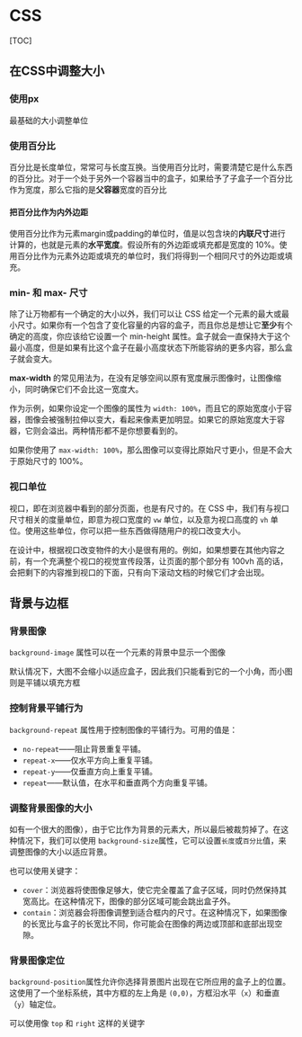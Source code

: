 # CSS

[TOC]

## 在CSS中调整大小

### 使用px

最基础的大小调整单位

### 使用百分比

百分比是长度单位，常常可与长度互换。当使用百分比时，需要清楚它是什么东西的百分比。对于一个处于另外一个容器当中的盒子，如果给予了子盒子一个百分比作为宽度，那么它指的是**父容器**宽度的百分比

#### 把百分比作为内外边距

使用百分比作为元素margin或padding的单位时，值是以包含块的**内联尺寸**进行计算的，也就是元素的**水平宽度**。假设所有的外边距或填充都是宽度的 10%。使用百分比作为元素外边距或填充的单位时，我们将得到一个相同尺寸的外边距或填充。

### min- 和 max- 尺寸

除了让万物都有一个确定的大小以外，我们可以让 CSS 给定一个元素的最大或最小尺寸。如果你有一个包含了变化容量的内容的盒子，而且你总是想让它**至少**有个确定的高度，你应该给它设置一个 min-height 属性。盒子就会一直保持大于这个最小高度，但是如果有比这个盒子在最小高度状态下所能容纳的更多内容，那么盒子就会变大。

**max-width** 的常见用法为，在没有足够空间以原有宽度展示图像时，让图像缩小，同时确保它们不会比这一宽度大。

作为示例，如果你设定一个图像的属性为 `width: 100%`，而且它的原始宽度小于容器，图像会被强制拉伸以变大，看起来像素更加明显。如果它的原始宽度大于容器，它则会溢出。两种情形都不是你想要看到的。

如果你使用了 `max-width: 100%`，那么图像可以变得比原始尺寸更小，但是不会大于原始尺寸的 100%。

### 视口单位

视口，即在浏览器中看到的部分页面，也是有尺寸的。在 CSS 中，我们有与视口尺寸相关的度量单位，即意为视口宽度的 `vw` 单位，以及意为视口高度的 `vh` 单位。使用这些单位，你可以把一些东西做得随用户的视口改变大小。

在设计中，根据视口改变物件的大小是很有用的。例如，如果想要在其他内容之前，有一个充满整个视口的视觉宣传段落，让页面的那个部分有 100vh 高的话，会把剩下的内容推到视口的下面，只有向下滚动文档的时候它们才会出现。



## 背景与边框

### 背景图像

`background-image` 属性可以在一个元素的背景中显示一个图像

默认情况下，大图不会缩小以适应盒子，因此我们只能看到它的一个小角，而小图则是平铺以填充方框



### 控制背景平铺行为

`background-repeat` 属性用于控制图像的平铺行为。可用的值是：

- `no-repeat`——阻止背景重复平铺。
- `repeat-x`——仅水平方向上重复平铺。
- `repeat-y`——仅垂直方向上重复平铺。
- `repeat`——默认值，在水平和垂直两个方向重复平铺。



### 调整背景图像的大小

如有一个很大的图像），由于它比作为背景的元素大，所以最后被裁剪掉了。在这种情况下，我们可以使用 `background-size`属性，它可以设置`长度`或`百分比`值，来调整图像的大小以适应背景。

也可以使用关键字：

- `cover`：浏览器将使图像足够大，使它完全覆盖了盒子区域，同时仍然保持其宽高比。在这种情况下，图像的部分区域可能会跳出盒子外。
- `contain`：浏览器会将图像调整到适合框内的尺寸。在这种情况下，如果图像的长宽比与盒子的长宽比不同，你可能会在图像的两边或顶部和底部出现空隙。



### 背景图像定位

`background-position`属性允许你选择背景图片出现在它所应用的盒子上的位置。这使用了一个坐标系统，其中方框的左上角是 `(0,0)`，方框沿水平（`x`）和垂直（`y`）轴定位。

可以使用像 `top` 和 `right` 这样的关键字

